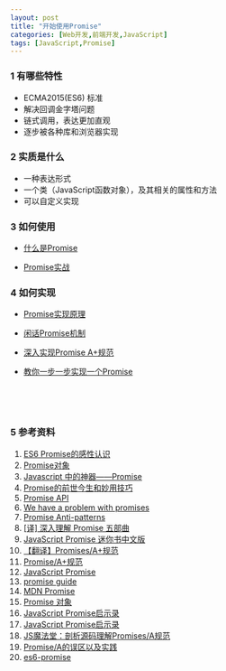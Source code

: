 ```yaml
---
layout: post
title: "开始使用Promise"
categories: [Web开发,前端开发,JavaScript]
tags: [JavaScript,Promise]
---
```


### 1 有哪些特性

+ ECMA2015(ES6) 标准
+ 解决回调金字塔问题
+ 链式调用，表达更加直观
+ 逐步被各种库和浏览器实现


### 2 实质是什么

+ 一种表达形式
+ 一个类（JavaScript函数对象），及其相关的属性和方法
+ 可以自定义实现



### 3 如何使用

+ [什么是Promise](http://wiki.jikexueyuan.com/project/javascript-promise-mini-book/what-is-the-promise.html)

+ [Promise实战](http://wiki.jikexueyuan.com/project/javascript-promise-mini-book/how-to-write-promise.html)


### 4 如何实现

+ [Promise实现原理](http://www.tuicool.com/articles/fe6Jbyz)
+ [闲话Promise机制](http://www.cnblogs.com/dojo-lzz/p/4340897.html)
+ [深入实现Promise A+规范](http://www.shaynegui.com/promise-aplus-implementation/)
+ [教你一步一步实现一个Promise](http://www.cnblogs.com/ygm125/p/3735677.html?utm_source=tuicool&utm_medium=referral)

  ​

  ​


### 5 参考资料

1. [ES6 Promise的感性认识](http://www.zhangxinxu.com/wordpress/2014/02/es6-javascript-promise-%E6%84%9F%E6%80%A7%E8%AE%A4%E7%9F%A5/comment-page-1/)
2. [Promise对象](http://es6.ruanyifeng.com/#docs/promise)
3. [Javascript 中的神器——Promise](http://www.jianshu.com/p/063f7e490e9a)
4. [Promise的前世今生和妙用技巧](http://www.cnblogs.com/whitewolf/archive/2015/10/22/4902570.html)
5. [Promise API](http://bluebirdjs.com/docs/api-reference.html)
6. [We have a problem with promises](http://fex.baidu.com/blog/2015/07/we-have-a-problem-with-promises/)
7. [Promise Anti-patterns](http://taoofcode.net/promise-anti-patterns/)
8. [[译] 深入理解 Promise 五部曲](https://segmentfault.com/a/1190000000586666)
9. [JavaScript Promise 迷你书中文版](http://wiki.jikexueyuan.com/project/javascript-promise-mini-book/)
10. [【翻译】Promises/A+规范](http://www.ituring.com.cn/article/66566)
11. [Promise/A+规范](https://segmentfault.com/a/1190000002452115)
12. [JavaScript Promise](http://www.html5rocks.com/zh/tutorials/es6/promises/)
13. [promise guide](https://www.w3.org/2001/tag/doc/promises-guide)
14. [MDN Promise](https://developer.mozilla.org/zh-CN/docs/Web/JavaScript/Reference/Global_Objects/Promise)
15. [Promise 对象](http://javascript.ruanyifeng.com/advanced/promise.html)
16. [JavaScript Promise启示录](http://www.alloyteam.com/2014/05/javascript-promise-mode/)
17. [JavaScript Promise启示录](http://www.csdn.net/article/2014-05-28/2819979-JavaScript-Promise)
18. [JS魔法堂：剖析源码理解Promises/A规范](http://www.cnblogs.com/fsjohnhuang/p/4135149.html)
19. [Promise/A的误区以及实践](http://www.infoq.com/cn/articles/promise-a-misunderstanding-and-practical)
20. [es6-promise](https://github.com/stefanpenner/es6-promise)